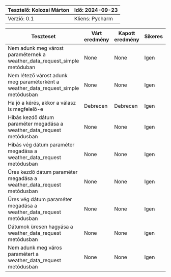 | Tesztelő: Kolozsi Márton  | Idő: 2024-09-23 |
|---------------------------|-----------------|
| Verzió: 0.1               | Kliens: Pycharm |


| Teszteset                                                                          | Várt eredmény | Kapott eredmény | Sikeres | Hibaüzenet | Megjegyzés |
|------------------------------------------------------------------------------------|---------------|-----------------|---------|------------|------------|
| Nem adunk meg várost paraméternek a weather_data_request_simple metóduban          | None          | None            | Igen    |      -     |      -     |
| Nem létező várost adunk meg paraméterként a weather_data_request_simple metódusban | None          | None            | Igen    |      -     |      -     |
| Ha jó a kérés, akkor a válasz is megfelelő-e                                       | Debrecen      | Debrecen        | Igen    |      -     |      -     |
| Hibás kezdő dátum paraméter megadása a weather_data_request metódusban             | None          | None            | Igen    |      -     |      -     |
| Hibás vég dátum paraméter megadása a weather_data_request metódusban               | None          | None            | Igen    |      -     |      -     |
| Üres kezdő dátum paraméter megadása a weather_data_request metódusban              | None          | None            | Igen    |      -     |      -     |
| Üres vég dátum paraméter megadása a weather_data_request metódusban                | None          | None            | Igen    |      -     |      -     |
| Dátumok üresen hagyása a weather_data_request metódusban                           | None          | None            | igen    |      -     |      -     |
| Nem adunk meg város paramétert a weather_data_request metódusban                   | None          | None            | Igen    |      -     |      -     |